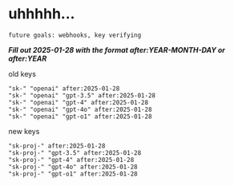 # uhhhhh...

`future goals: webhooks, key verifying`



***Fill out 2025-01-28 with the format after:YEAR-MONTH-DAY or after:YEAR***

old keys
```
"sk-" "openai" after:2025-01-28
"sk-" "openai" "gpt-3.5" after:2025-01-28
"sk-" "openai" "gpt-4" after:2025-01-28
"sk-" "openai" "gpt-4o" after:2025-01-28
"sk-" "openai" "gpt-o1" after:2025-01-28
```

new keys
```
"sk-proj-" after:2025-01-28
"sk-proj-" "gpt-3.5" after:2025-01-28
"sk-proj-" "gpt-4" after:2025-01-28
"sk-proj-" "gpt-4o" after:2025-01-28
"sk-proj-" "gpt-o1" after:2025-01-28
```
